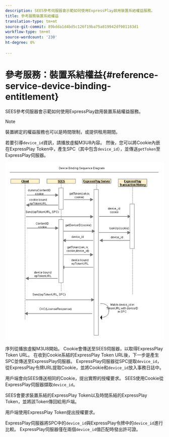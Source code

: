 ```yaml
---
description: SEES參考伺服器會示範如何使用ExpressPlay啟用裝置系結權益服務。
title: 參考服務裝置系結權益
translation-type: tm+mt
source-git-commit: 89bdda1d4bd5c126f19ba75a819942df901183d1
workflow-type: tm+mt
source-wordcount: '230'
ht-degree: 0%

---
```



# 參考服務：裝置系結權益{#reference-service-device-binding-entitlement}

SEES參考伺服器會示範如何使用ExpressPlay啟用裝置系結權益服務。

>[!NOTE]
>
>裝置綁定的權益服務也可以是時間限制，或提供租用期間。

若要引導`device_id`資訊，請播放虛擬M3U8內容。 然後，您可以將Cookie內嵌在ExpressPlay Token中，產生SPC（其中包含`device_id`），並傳送`getToken`至ExpressPlay伺服器。

![](assets/fees-device-binding.png)

序列從播放虛擬M3U8開始。 Cookie會傳送至SEES伺服器，以取得ExpressPlay Token URL。 在收到Cookie系結的ExpressPlay Token URL後，下一步是產生SPC並傳送至ExpressPlay伺服器。 ExpressPlay伺服器從SPC提取`device_id`，從ExpressPlay令牌URL提取Cookie，並將Cookie和`device_id`放入事務日誌中。

用戶端會向SEES傳送相同的Cookie，提出實際的授權要求。 SEES使用Cookie從ExpressPlay伺服器擷取`device_id`。

SEES會要求裝置系結的ExpressPlay Token以及時間系結的ExpressPlay Token，並將該Token傳回給用戶端。

用戶端使用ExpressPlay Token提出授權要求。

ExpressPlay伺服器將SPC中的`device_id`與ExpressPlay令牌中的`device_id`進行比較。 ExpressPlay伺服器僅在兩個`device_id`值匹配時發出許可證。
